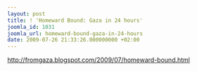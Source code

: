 ```yaml
---
layout: post
title: ! 'Homeward Bound: Gaza in 24 hours'
joomla_id: 1031
joomla_url: homeward-bound-gaza-in-24-hours
date: 2009-07-26 21:33:26.000000000 +02:00
---
```

<a title="homeward bound" href="http://fromgaza.blogspot.com/2009/07/homeward-bound.html">http://fromgaza.blogspot.com/2009/07/homeward-bound.html</a>
